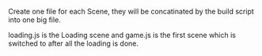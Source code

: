 Create one file for each Scene, they will be concatinated by the build
script into one big file.

loading.js is the Loading scene and game.js is the first scene which is switched
to after all the loading is done.
